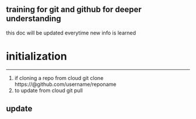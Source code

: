 training for git and github for deeper understanding
---
this doc will be updated everytime new info is learned

# initialization
---

1. if cloning a repo from cloud 
	git clone https://<personal token>@github.com/username/reponame
2. to update from cloud
	git pull
## update
